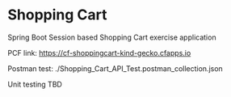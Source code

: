 # Shopping Cart
Spring Boot Session based Shopping Cart exercise application

PCF link:
https://cf-shoppingcart-kind-gecko.cfapps.io

Postman test:
./Shopping_Cart_API_Test.postman_collection.json

Unit testing TBD